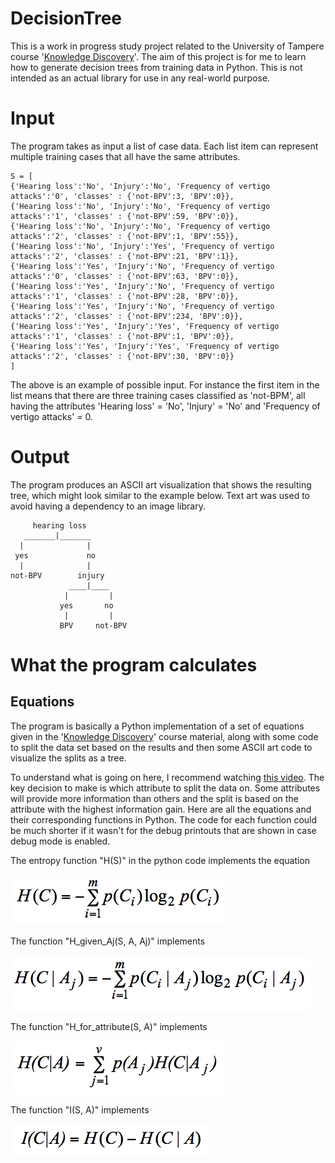 DecisionTree
============

This is a work in progress study project related to the University of Tampere course '[Knowledge Discovery](http://www.uta.fi/sis/tie/timu/timu_eng.html)'.
The aim of this project is for me to learn how to generate decision trees from training data in Python. This is not intended as an actual library for use in any real-world purpose.

# Input

The program takes as input a list of case data. Each list item can represent multiple
training cases that all have the same attributes. 

	S = [
	{'Hearing loss':'No', 'Injury':'No', 'Frequency of vertigo attacks':'0', 'classes' : {'not-BPV':3, 'BPV':0}},
	{'Hearing loss':'No', 'Injury':'No', 'Frequency of vertigo attacks':'1', 'classes' : {'not-BPV':59, 'BPV':0}},
	{'Hearing loss':'No', 'Injury':'No', 'Frequency of vertigo attacks':'2', 'classes' : {'not-BPV':1, 'BPV':55}},
	{'Hearing loss':'No', 'Injury':'Yes', 'Frequency of vertigo attacks':'2', 'classes' : {'not-BPV':21, 'BPV':1}},
	{'Hearing loss':'Yes', 'Injury':'No', 'Frequency of vertigo attacks':'0', 'classes' : {'not-BPV':63, 'BPV':0}},
	{'Hearing loss':'Yes', 'Injury':'No', 'Frequency of vertigo attacks':'1', 'classes' : {'not-BPV':28, 'BPV':0}},
	{'Hearing loss':'Yes', 'Injury':'No', 'Frequency of vertigo attacks':'2', 'classes' : {'not-BPV':234, 'BPV':0}},
	{'Hearing loss':'Yes', 'Injury':'Yes', 'Frequency of vertigo attacks':'1', 'classes' : {'not-BPV':1, 'BPV':0}},
	{'Hearing loss':'Yes', 'Injury':'Yes', 'Frequency of vertigo attacks':'2', 'classes' : {'not-BPV':30, 'BPV':0}}
	]

The above is an example of possible input. For instance the first item in the list means that there are three training cases classified as 'not-BPM', all having the attributes 'Hearing loss' = 'No', 'Injury' = 'No' and 'Frequency of vertigo attacks' = 0.

# Output

The program produces an ASCII art visualization that shows the resulting tree, which might look similar to the example below. Text art was used to avoid having a dependency to an image library.

	     hearing loss
	   _______|_______
      |              |
     yes             no
      |              |
    not-BPV        injury
	             ____|____
	            |         |
	           yes       no
                |         |
               BPV     not-BPV

# What the program calculates

## Equations

The program is basically a Python implementation of a set of equations given in the '[Knowledge Discovery](http://www.uta.fi/sis/tie/timu/timu_eng.html)' course material, along with some code to split the data
set based on the results and then some ASCII art code to visualize the splits as a tree.

To understand what is going on here, I recommend watching [this video](https://www.youtube.com/watch?v=-dCtJjlEEgM). The key decision to make is which attribute to split the data on. Some attributes will provide more information than others and the split is based on the attribute with the highest information gain. Here are all the equations and their corresponding functions in Python. The code for each function could be much shorter if it wasn't for the debug printouts that are shown in case debug mode is enabled.

The entropy function "H(S)" in the python code implements the equation

![Expected information needed to classify an arbitrary case in S](img/hc.png)


The function "H_given_Aj(S, A, Aj)" implements

![Expected information needed to classify an arbitrary case in S where Aj has the value A](img/h_given_aj.png)


The function "H_for_attribute(S, A)" implements

![Expected information needed to classify an arbitrary case when using the attribute A as root](img/h_for_attribute.png)


The function "I(S, A)" implements

![Information gained by branching on the attribute A](img/i.png)
